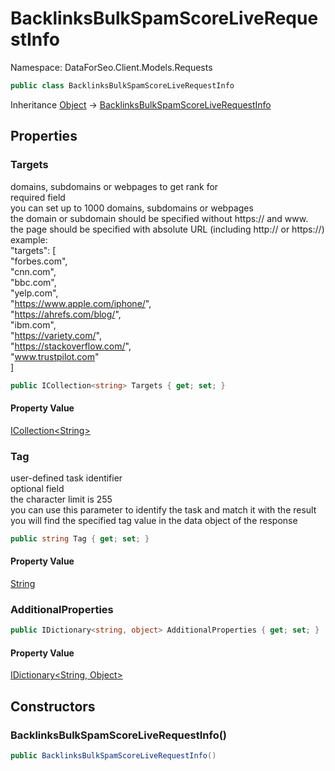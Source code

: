 # BacklinksBulkSpamScoreLiveRequestInfo

Namespace: DataForSeo.Client.Models.Requests

```csharp
public class BacklinksBulkSpamScoreLiveRequestInfo
```

Inheritance [Object](https://docs.microsoft.com/en-us/dotnet/api/system.object) → [BacklinksBulkSpamScoreLiveRequestInfo](./dataforseo.client.models.requests.backlinksbulkspamscoreliverequestinfo.md)

## Properties

### **Targets**

domains, subdomains or webpages to get rank for
 <br>required field
 <br>you can set up to 1000 domains, subdomains or webpages
 <br>the domain or subdomain should be specified without https:// and www.
 <br>the page should be specified with absolute URL (including http:// or https://)
 <br>example:
 <br>"targets": [
 <br> "forbes.com",
 <br> "cnn.com",
 <br> "bbc.com",
 <br> "yelp.com",
 <br> "https://www.apple.com/iphone/",
 <br> "https://ahrefs.com/blog/",
 <br> "ibm.com",
 <br> "https://variety.com/",
 <br> "https://stackoverflow.com/",
 <br> "www.trustpilot.com"
 <br>]

```csharp
public ICollection<string> Targets { get; set; }
```

#### Property Value

[ICollection&lt;String&gt;](https://docs.microsoft.com/en-us/dotnet/api/system.collections.generic.icollection-1)<br>

### **Tag**

user-defined task identifier
 <br>optional field
 <br>the character limit is 255
 <br>you can use this parameter to identify the task and match it with the result
 <br>you will find the specified tag value in the data object of the response

```csharp
public string Tag { get; set; }
```

#### Property Value

[String](https://docs.microsoft.com/en-us/dotnet/api/system.string)<br>

### **AdditionalProperties**

```csharp
public IDictionary<string, object> AdditionalProperties { get; set; }
```

#### Property Value

[IDictionary&lt;String, Object&gt;](https://docs.microsoft.com/en-us/dotnet/api/system.collections.generic.idictionary-2)<br>

## Constructors

### **BacklinksBulkSpamScoreLiveRequestInfo()**

```csharp
public BacklinksBulkSpamScoreLiveRequestInfo()
```
